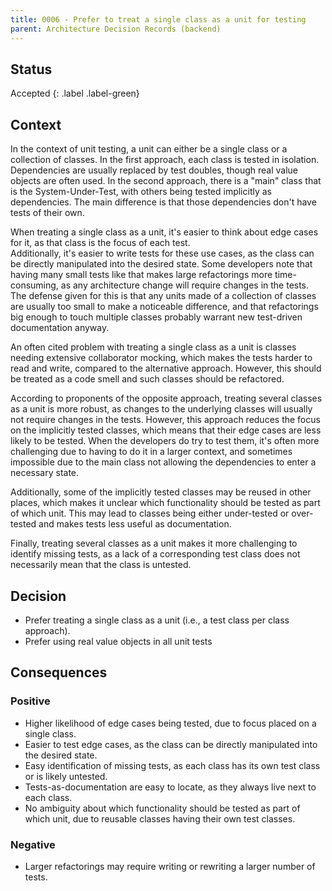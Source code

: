 ```yaml
---
title: 0006 - Prefer to treat a single class as a unit for testing
parent: Architecture Decision Records (backend)
---
```


## Status

Accepted
{: .label .label-green}

## Context

In the context of unit testing, a unit can either be a single class or a collection of classes.
In the first approach, each class is tested in isolation.
Dependencies are usually replaced by test doubles, though real value objects are often used. 
In the second approach, there is a "main" class that is the System-Under-Test,
with others being tested implicitly as dependencies.
The main difference is that those dependencies don't have tests of their own.

When treating a single class as a unit, it's easier to think about edge cases for it,
as that class is the focus of each test.  
Additionally, it's easier to write tests for these use cases,
as the class can be directly manipulated into the desired state.
Some developers note that having many small tests like that makes large refactorings more time-consuming,
as any architecture change will require changes in the tests.
The defense given for this is that any units made of a collection of classes are
usually too small to make a noticeable difference,
and that refactorings big enough to touch multiple classes probably warrant new test-driven documentation anyway.

An often cited problem with treating a single class as a unit is classes needing extensive collaborator mocking,
which makes the tests harder to read and write, compared to the alternative approach. However, this
should be treated as a code smell and such classes should be refactored.

According to proponents of the opposite approach, treating several classes as a unit
is more robust, as changes to the underlying classes will usually not require changes in the tests.
However, this approach reduces the focus on the implicitly tested classes,
which means that their edge cases are less likely to be tested.
When the developers do try to test them, it's often more challenging due to having to do it in a larger context,
and sometimes impossible due to the main class not allowing the dependencies to enter a necessary state.

Additionally, some of the implicitly tested classes may be reused in other places, which makes it unclear
which functionality should be tested as part of which unit. This may lead to classes being either under-tested
or over-tested and makes tests less useful as documentation.

Finally, treating several classes as a unit makes it more challenging to identify missing tests,
as a lack of a corresponding test class does not necessarily mean that the class is untested.

## Decision

- Prefer treating a single class as a unit (i.e., a test class per class approach).
- Prefer using real value objects in all unit tests

## Consequences

### Positive

- Higher likelihood of edge cases being tested, due to focus placed on a single class.
- Easier to test edge cases, as the class can be directly manipulated into the desired state.
- Easy identification of missing tests, as each class has its own test class or is likely untested.
- Tests-as-documentation are easy to locate, as they always live next to each class.
- No ambiguity about which functionality should be tested as part of which unit, due to reusable classes
  having their own test classes.

### Negative

- Larger refactorings may require writing or rewriting a larger number of tests.